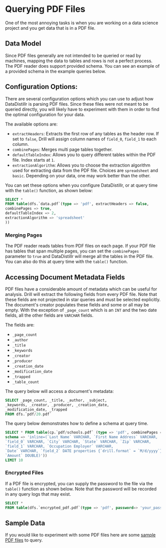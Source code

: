 # Querying PDF Files
One of the most annoying tasks is when you are working on a data science project and you get data that is in a PDF file.

## Data Model
Since PDF files generally are not intended to be queried or read by machines, mapping the data to tables and rows is not a perfect process.  The PDF reader does support provided schema.  You can see an example of a provided schema in the example queries below.

## Configuration Options:
There are several configuration options which you can use to adjust how DataDistillr is parsing PDF files.  Since these files were not meant to be queried directly, you will likely have to experiment with them in order to find the optimal configuration for your data.

The available options are:
* `extractHeaders`: Extracts the first row of any tables as the header row.  If set to `false`, Drill will assign column names of `field_0`, `field_1` to each column.
* `combinePages`: Merges multi page tables together.
* `defaultTableIndex`:  Allows you to query different tables within the PDF file. Index starts at `1`. 
* `extractionAlgorithm`:  Allows you to choose the extraction algorithm used for extracting data from the PDF file.  Choices are `spreadsheet` and `basic`.  Depending on your data, one may work better than the other.

You can set these options when you configure DataDistillr, or at query time with the `table()` function, as shown below:

```sql
SELECT * 
FROM table(dfs.`data.pdf`(type => 'pdf', extractHeaders => false, 
combinePages => true,
defaultTableIndex => 2,
extractionAlgorithm => 'spreadsheet'
))
```

### Merging Pages
The PDF reader reads tables from PDF files on each page.  If your PDF file has tables that span multiple pages, you can set the `combinePages` parameter to `true` and DataDistillr will merge all the tables in the PDF file.  You can also do this at query time with the `table()` function.

## Accessing Document Metadata Fields
PDF files have a considerable amount of metadata which can be useful for analysis.  Drill will extract the following fields from every PDF file.  Note that these fields are not projected in star queries and must be selected explicitly.  The document's creator populates these fields and some or all may be empty. With the exception of `_page_count` which is an `INT` and the two date fields, all the other fields are `VARCHAR` fields.
 
 The fields are:
 
 * `_page_count`
 * `_author`
 * `_title`
 * `_keywords`
 * `_creator`
 * `_producer`
 * `_creation_date`
 * `_modification_date`
 * `_trapped`
 * `_table_count`
 
 The query below will access a document's metadata:
 
 ```sql
SELECT _page_count, _title, _author, _subject, 
_keywords, _creator, _producer, _creation_date, 
_modification_date, _trapped 
FROM dfs.`pdf/20.pdf`
```

The query below demonstrates how to define a schema at query time.

```sql
SELECT * FROM table(cp.`pdf/schools.pdf` (type => 'pdf', combinePages => true, 
schema => 'inline=(`Last Name` VARCHAR, `First Name Address` VARCHAR, 
`field_0` VARCHAR, `City` VARCHAR, `State` VARCHAR, `Zip` VARCHAR, 
`field_1` VARCHAR, `Occupation Employer` VARCHAR, 
`Date` VARCHAR, `field_2` DATE properties {`drill.format` = `M/d/yyyy`}, 
`Amount` DOUBLE)')) 
LIMIT 10
```

### Encrypted Files
If a PDF file is encrypted, you can supply the password to the file via the `table()` function as shown below.  Note that the password will be recorded in any query logs that 
may exist.

```sql
SELECT * 
FROM table(dfs.`encrypted_pdf.pdf`(type => 'pdf', password=> 'your_password'))
```

## Sample Data
If you would like to experiment with some PDF files here are some [sample PDF files](https://github.com/datadistillr/sample-data/tree/master/pdf) to query.
